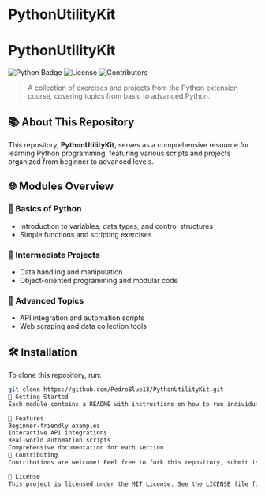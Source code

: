 # PythonUtilityKit


# PythonUtilityKit

![Python Badge](https://img.shields.io/badge/Python-3.x-blue?logo=python)
![License](https://img.shields.io/github/license/PedroBlue13/PythonUtilityKit)
![Contributors](https://img.shields.io/github/contributors/PedroBlue13/PythonUtilityKit)

> A collection of exercises and projects from the Python extension course, covering topics from basic to advanced Python.

## 📚 About This Repository

This repository, **PythonUtilityKit**, serves as a comprehensive resource for learning Python programming, featuring various scripts and projects organized from beginner to advanced levels.

## 🌐 Modules Overview

### 🔹 Basics of Python
- Introduction to variables, data types, and control structures
- Simple functions and scripting exercises

### 🔹 Intermediate Projects
- Data handling and manipulation
- Object-oriented programming and modular code

### 🔹 Advanced Topics
- API integration and automation scripts
- Web scraping and data collection tools

## 🛠 Installation

To clone this repository, run:

```bash
git clone https://github.com/PedroBlue13/PythonUtilityKit.git
🚀 Getting Started
Each module contains a README with instructions on how to run individual projects. Start with the basics and work your way through more complex topics to build a solid understanding of Python.

🌟 Features
Beginner-friendly examples
Interactive API integrations
Real-world automation scripts
Comprehensive documentation for each section
🤝 Contributing
Contributions are welcome! Feel free to fork this repository, submit issues, or make pull requests.

📄 License
This project is licensed under the MIT License. See the LICENSE file for more details.
